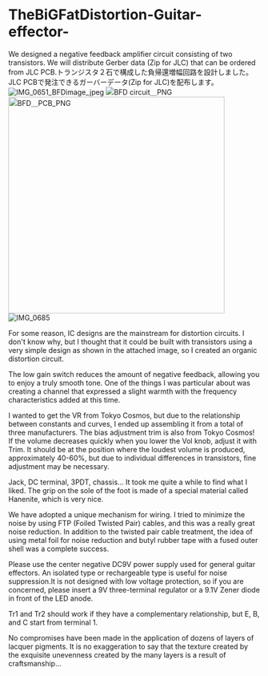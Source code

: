 # TheBiGFatDistortion-Guitar-effector-
We designed a negative feedback amplifier circuit consisting of two transistors. We will distribute Gerber data (Zip for JLC) that can be ordered from JLC PCB.トランジスタ２石で構成した負帰還増幅回路を設計しました。JLC PCBで発注できるガーバーデータ(Zip for JLC)を配布します。
![IMG_0651_BFDimage_jpeg](https://github.com/user-attachments/assets/dbf08f46-3421-4dfe-8f6b-2936cf55e5ae)
![BFD circuit＿PNG](https://github.com/user-attachments/assets/6c77fae7-267a-4626-b5da-179bfe3b6a60)
<img width="432" alt="BFD＿PCB_PNG" src="https://github.com/user-attachments/assets/481811d3-e4df-4e07-9c29-f41d96a4e6fc" />
![IMG_0685](https://github.com/user-attachments/assets/9f4675ae-e6fe-4b4b-9a20-3f0da05e9130)

For some reason, IC designs are the mainstream for distortion circuits. I don't know why, but I thought that it could be built with transistors using a very simple design as shown in the attached image, so I created an organic distortion circuit.

The low gain switch reduces the amount of negative feedback, allowing you to enjoy a truly smooth tone. One of the things I was particular about was creating a channel that expressed a slight warmth with the frequency characteristics added at this time.

I wanted to get the VR from Tokyo Cosmos, but due to the relationship between constants and curves, I ended up assembling it from a total of three manufacturers. The bias adjustment trim is also from Tokyo Cosmos!
If the volume decreases quickly when you lower the Vol knob, adjust it with Trim. It should be at the position where the loudest volume is produced, approximately 40-60%, but due to individual differences in transistors, fine adjustment may be necessary.

Jack, DC terminal, 3PDT, chassis... It took me quite a while to find what I liked. The grip on the sole of the foot is made of a special material called Hanenite, which is very nice.

We have adopted a unique mechanism for wiring. I tried to minimize the noise by using FTP (Foiled Twisted Pair) cables, and this was a really great noise reduction.
In addition to the twisted pair cable treatment, the idea of ​​using metal foil for noise reduction and butyl rubber tape with a fused outer shell was a complete success.

Please use the center negative DC9V power supply used for general guitar effectors. An isolated type or rechargeable type is useful for noise suppression.It is not designed with low voltage protection, so if you are concerned, please insert a 9V three-terminal regulator or a 9.1V Zener diode in front of the LED anode.

Tr1 and Tr2 should work if they have a complementary relationship, but E, B, and C start from terminal 1.

No compromises have been made in the application of dozens of layers of lacquer pigments. It is no exaggeration to say that the texture created by the exquisite unevenness created by the many layers is a result of craftsmanship...
